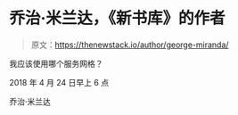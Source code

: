 # 乔治·米兰达，《新书库》的作者

> 原文：<https://thenewstack.io/author/george-miranda/>

我应该使用哪个服务网格？

2018 年 4 月 24 日早上 6 点

乔治·米兰达